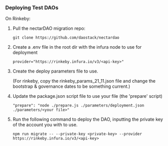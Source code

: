 ### Deploying Test DAOs

On Rinkeby:

1. Pull the nectarDAO migration repo:

   `git clone https://github.com/daostack/nectardao`

2. Create a .env file in the root dir with the infura node to use for deployment

   `provider="https://rinkeby.infura.io/v3/<api-key>"`

3. Create the deploy parameters file to use.

   (For rinkeby, copy the rinkeby_params_21_11.json file and change the bootstrap & governance dates to be something current.)

4. Update the package.json script file to use your file (the 'prepare' script)

   `"prepare": "node ./prepare.js ./parameters/deployment.json ./parameters/<your file>"`

5. Run the following command to deploy the DAO, inputting the private key of the account you with to use.

   `npm run migrate -- --private-key <private-key> --provider https://rinkeby.infura.io/v3/<api-key>`
